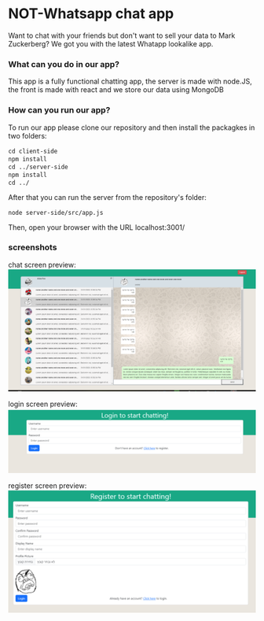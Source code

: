# **NOT-Whatsapp chat app**
Want to chat with your friends but don't want to sell your data to Mark Zuckerberg?
We got you with the latest Whatapp lookalike app.

### What can you do in our app?
This app is a fully functional chatting app, the server is made with node.JS, the front is made with react and we store our data using MongoDB

### How can you run our app?
To run our app please clone our repository and then install the packagkes in two folders:
```
cd client-side
npm install
cd ../server-side
npm install
cd ../
```
After that you can run the server from the repository's folder:
```
node server-side/src/app.js
```
Then, open your browser with the URL localhost:3001/

### screenshots

chat screen preview:
![CHAT SCREEN SCREENSHOT](https://github.com/dstr951/Advanced_Programming_2/blob/main/pictures/readme/chatsPage.PNG?raw=true)

login screen preview:
![LOGIN SCREEN SCREENSHOT](https://github.com/dstr951/Advanced_Programming_2/blob/main/pictures/readme/loginPage.PNG?raw=true)

register screen preview:
![REGISTER SCREEN SCREENSHOT](https://github.com/dstr951/Advanced_Programming_2/blob/main/pictures/readme/registerPage.PNG?raw=true)


